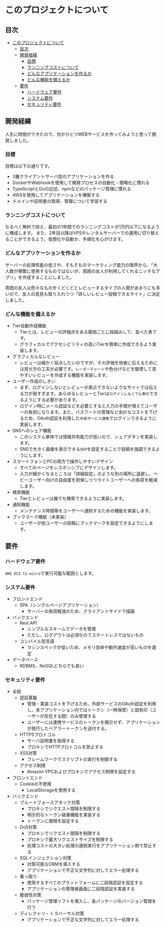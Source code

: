 # このプロジェクトについて
## 目次
- [このプロジェクトについて](#このプロジェクトについて)
  - [目次](#目次)
  - [開発経緯](#開発経緯)
    - [目標](#目標)
    - [ランニングコストについて](#ランニングコストについて)
    - [どんなアプリケーションを作るか](#どんなアプリケーションを作るか)
    - [どんな機能を備えるか](#どんな機能を備えるか)
  - [要件](#要件)
    - [ハードウェア要件](#ハードウェア要件)
    - [システム要件](#システム要件)
    - [セキュリティ要件](#セキュリティ要件)


## 開発経緯
人生に時間ができたので、何かひとつWEBサービスを作ってみようと思って開発しました。

### 目標
目標は以下の通りです。

* 3層クライアントサーバ型のアプリケーションを作る
* DockerやWebhookを使用して開発プロセスの自動化・簡略化に慣れる
* TypeScriptとGoの記述、npmなどのパッケージ管理に慣れる
* AWSを使用してアプリケーションを構築する
* ドメインや証明書の取得、管理について学習する

### ランニングコストについて
なるべく無料で抑え、最初の1年間でのランニングコストが1万円以下になるように構成します。
また、2年目以降はVPSやレンタルサーバーでの運用に切り替えることができるよう、仮想化や自動か、手順化を心がけます。

### どんなアプリケーションを作るか
サーバーの処理性能の低さや、そもそものマーケティング能力の限界から、「大人数が頻繁に使用するものではないが、周囲の友人が利用してくれるニッチなアプリ」を作成することにしました。

周囲の友人は色々なものをくどくどとレビューするタイプの人間があまりにも多いので、友人の意見も取り入れつつ「詳しいレビュー投稿できるサイト」に決定しました。

### どんな機能を備えるか
* Tier自動作成機能
  * Tierとは、レビューの評価点をある範囲ごとに段組みして、並べた表です。
  * グラフィカルでアクセシビリティの高いTierを簡単に作成できるよう実装します。
* グラフィカルなレビュー
  * レビューは細かく採点したいのですが、その評価を他者に伝えるためには見せ方の工夫が必要です。`レーダーチャート`や色分けなどを駆使して見やすいレビューを作成する機能を実装します。
* ユーザー作成のしきい
  * まず、ログインしないとレビューが表示できないようなサイトでは伝える力が弱すぎます。あらゆるレビューとTierは`ログインしなくても表示`できるようにする必要があります。
  * ログイン時にメール認証などを必要とすると入力の手間が増えてユーザーの負担になります。また、パスワードの管理など余計なコストを下げるため、OAuth認証を利用した`外部サービス連携`でログインできるように実装します。
* SNSへのシェア機能
  * このシステム単体では情報共有能力が低いので、シェアボタンを実装します。
  * SNSで大きく画像を表示できる`OGP`を設定することで投稿を強調できるようにします。
* スマートフォンとPCの両方で操作しやすいデザイン
  * すべてのページをレスポンシブにデザインします。
  * 入力が細かくなるところは「詳細設定」のような別の場所に退避し、ヘビーユーザー向けの自由度を担保しつつライトユーザーへの負荷を軽減します。
* 検索機能
  * Tierとレビューは誰でも検索できるように実装します。
* 通知機能
  * メンテナンス時間等をユーザーへ通知するための機能を実装します。
* ブックマーク機能（未実装）
  * ユーザーが他ユーザーの投稿にブックマークを設定できるようにします。

## 要件

### ハードウェア要件
`AWS EC2 t2.micro`で実行可能な範囲とします。

### システム要件
* フロントエンド
  * SPA（シングルページアプリケーション）
    * サーバーの負荷軽減のため、クライアントサイドで描画
* バックエンド
  * Rest API
    * シンプルなスキームでデータを管理
    * ただし、ログアウトは必須なのでステートレスではないもの
  * コンパイル型言語
    * マシンスペックが低いため、メモリ効率や動作速度が高いものを選定
* データベース
  * RDBMS、NoSQLどちらでも良い

### セキュリティ要件
* 全般
  * 認証基盤
    * 管理・実装コストを下げるため、外部サービスのOAuth認証を利用し、本アプリケーション内ではトークン（一時保管）と固有ID（ユーザーが存在する間）のみ管理する
    * ユーザーには連携サービスのトークンを開示せず、アプリケーションが発行したベアラートークンを送付する。
  * HTTPSプロトコル
    * サーバ証明書を取得する
    * プロキシでHTTPプロトコルを禁止する
  * XSS対策
    * フレームワークでスクリプトの実行を制御する
  * アクセス制限
    * Amazon VPCおよびプロキシでアクセス制限を設定する
* フロントエンド
  * Cookieの不使用
    * LocalStorageを使用する
* バックエンド
  * ブルートフォースアタック対策
    * プロキシでリクエスト間隔を制限する
    * 明示的なトークン破棄機能を実装する
    * トークンに期限を設定する
  * DoS対策
    * プロキシでリクエスト間隔を制限する
    * プロキシで最大リクエストサイズを制限する
    * 処理コストの大きい処理の連続実行をアプリケーション側で禁止する
  * SQLインジェクション対策
    * 対策可能なORMを導入する
    * アプリケーションで不正な文字列に対してエラー処理する
  * 乗っ取り
    * 使用するすべてのプラットフォームに二段階認証を設定する
    * アプリケーションの管理者画面に二段階認証を実装する
  * 脆弱性対策
    * パッケージ管理ソフトを導入し、各パッケージのバージョン管理を行う
  * ディレクトリ・トラバーサル対策
    * アプリケーションで不正な文字列に対してエラー処理する
